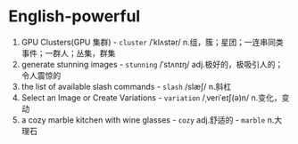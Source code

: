 # English-powerful

1.   GPU Clusters(GPU 集群)
    - `cluster` /ˈklʌstər/ n.组，簇；星团；一连串同类事件；一群人；丛集，群集
2.   generate stunning images
    - `stunning` /ˈstʌnɪŋ/ adj.极好的，极吸引人的；令人震惊的
3.   the list of available slash commands
    - `slash` /slæʃ/ n.斜杠
4.   Select an Image or Create Variations
    - `variation` /ˌveriˈeɪʃ(ə)n/ n.变化，变动
5.   a cozy marble kitchen with wine glasses
    - `cozy` adj.舒适的
    - `marble` n.大理石
